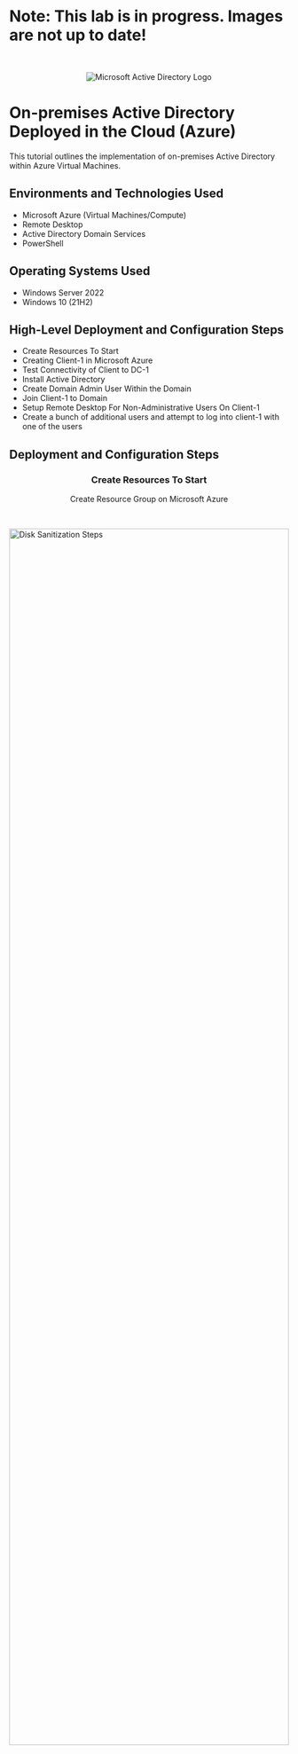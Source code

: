 <h1>Note: This lab is in progress. Images are not up to date! </h1>

<br />
<p align="center">
<img src="https://i.imgur.com/pU5A58S.png" alt="Microsoft Active Directory Logo"/>
</p>

<h1>On-premises Active Directory Deployed in the Cloud (Azure)</h1>
This tutorial outlines the implementation of on-premises Active Directory within Azure Virtual Machines.<br />

<h2>Environments and Technologies Used</h2>

- Microsoft Azure (Virtual Machines/Compute)
- Remote Desktop
- Active Directory Domain Services
- PowerShell

<h2>Operating Systems Used </h2>

- Windows Server 2022
- Windows 10 (21H2)

<h2>High-Level Deployment and Configuration Steps</h2>

- Create Resources To Start
- Creating Client-1 in Microsoft Azure
- Test Connectivity of Client to DC-1
- Install Active Directory
- Create Domain Admin User Within the Domain
- Join Client-1 to Domain
- Setup Remote Desktop For Non-Administrative Users On Client-1
- Create a bunch of additional users and attempt to log into client-1 with one of the users

<h2>Deployment and Configuration Steps</h2>

<h3 align="center"> Create Resources To Start </h3>

<p align="center">
Create Resource Group on Microsoft Azure
</p>
<br/>
<p>
<img src="https://i.imgur.com/4tSKQkj.png" height="75%" width="100%" alt="Disk Sanitization Steps"/>
</p>
<br/>

<p align="center">
Create Virtual Network on Microsoft Azure
</p>
<br/>
<p>
<img src="https://i.imgur.com/4tSKQkj.png" height="75%" width="100%" alt="Disk Sanitization Steps"/>
</p>
<br/>

<p align="center">
<h4 align="center">Creating Domain Controller Virtual Machine (VM) </h4>
Create Virtual Machine on Microsoft Azure and name it "dc-1". Make sure to put it in the resource group and virtual network we just created. Image: Windows Server 2022. Size: anything with 2 virtual cpus. username: make it and save it in a txt file (notepad/textedit). password: no password
</p>
<br/>
<p>
<img src="https://i.imgur.com/4tSKQkj.png" height="75%" width="100%" alt="Disk Sanitization Steps"/>
</p>

<p align="center">
Log into VM and disable Windows Firewall. This tests connectivity
</p>
<br/>
<p>
<img src="https://i.imgur.com/4tSKQkj.png" height="75%" width="100%" alt="Disk Sanitization Steps"/>
</p>
<br/>

<p align="center">
Set Domain Controller's NIC Private IP address to be static
</p>
<br/>
<p>
<img src="https://i.imgur.com/4tSKQkj.png" height="75%" width="100%" alt="Disk Sanitization Steps"/>
</p>
<br/>


<h3 align="center">Creating Client-1 in Microsoft Azure </h3>
<p align="center">
Create second virtual machine. Subscription: Pay-as-you-go. Same resource group as the first virtual machine. Name: "client-1". Image: Windows 10 Pro, version 22H2. Size: anything at least 2 vcpus. Username and passwords: username same as first vm but add password and save to txt file. Go to networking tab  
</p>
<br/>
<p>
<img src="https://i.imgur.com/4tSKQkj.png" height="75%" width="100%" alt="Disk Sanitization Steps"/>
</p>
<br/>

<p align="center">
Go to networking tab. Virtual network: same as one we created and put first vm in. Review + create
</p>
<br/>
<p>
<img src="https://i.imgur.com/4tSKQkj.png" height="75%" width="100%" alt="Disk Sanitization Steps"/>
</p>
<br/>

<p align="center">
Set Client-1 DNS settings to DC-1's private IP address
</p>
<br/>
<p>
<img src="https://i.imgur.com/4tSKQkj.png" height="75%" width="100%" alt="Disk Sanitization Steps"/>
</p>
<br/>

<p align="center">
Restart Client-1 from Azure portal
</p>
<br/>
<p>
<img src="https://i.imgur.com/4tSKQkj.png" height="75%" width="100%" alt="Disk Sanitization Steps"/>
</p>
<br/>

<h3 align="center">Test Connectivity of Client to DC-1</h3>

<p align="center">
Ping DC-1's private IP address after logging in to Client-1
</p>
<br/>
<p>
<img src="https://i.imgur.com/4tSKQkj.png" height="75%" width="100%" alt="Disk Sanitization Steps"/>
</p>
<br/>

<p align="center">
Open PowerShell and run "ipconfig /all". Look for DNS Settings and it should have DC-1's Private IP address
</p>
<br/>
<p>
<img src="https://i.imgur.com/4tSKQkj.png" height="75%" width="100%" alt="Disk Sanitization Steps"/>
</p>
<br/>

<h3 align="center">Install Active Directory</h3>

<p align="center">
Login to DC-1 and Install Active Directory Domain Services
</p>
<br/>
<p>
<img src="https://i.imgur.com/4tSKQkj.png" height="75%" width="100%" alt="Disk Sanitization Steps"/>
</p>
<br/>

<p align="center">
Promote as a domain controller and set up new forest as whatever you want (ex: mydomain.com). Restart and log back into DC-1 as user: my
</p>
<br/>
<p>
<img src="https://i.imgur.com/4tSKQkj.png" height="75%" width="100%" alt="Disk Sanitization Steps"/>
</p>
<br/>

<p align="center">
Restart and log back into DC-1 as user: mydomain.com/labuser
</p>
<br/>
<p>
<img src="https://i.imgur.com/4tSKQkj.png" height="75%" width="100%" alt="Disk Sanitization Steps"/>
</p>
<br/>

<h3 align="center">Create Domain Admin User Within the Domain</h3>

<p align="center">
In Active Directory User and Computers (ADUC), create Organizational Unit (OU) called “_EMPLOYEES” and another OU called "_ADMINS"
</p>
<br/>
<p>
<img src="https://i.imgur.com/4tSKQkj.png" height="75%" width="100%" alt="Disk Sanitization Steps"/>
</p>
<br/>

<p align="center">
Create new employee named "Jane Doe" with same password. Username "jane_admin" / whatever password you want. Add "jane_admin" to the "Domain Admins" Security Group.
</p>
<br/>
<p>
<img src="https://i.imgur.com/4tSKQkj.png" height="75%" width="100%" alt="Disk Sanitization Steps"/>
</p>
<br/>

<p align="center">
Log out and close connection to DC-1. Log back in as "mydomain.com/jane_admin". Use jane_admin as your admin account from now on
</p>
<br/>
<p>
<img src="https://i.imgur.com/4tSKQkj.png" height="75%" width="100%" alt="Disk Sanitization Steps"/>
</p>
<br/>

<h3 align="center">Join Client-1 to Your Domain</h3>

<p align="center">
Login to Client-1 as the original local admin (labuser) and join it to the domain (computer will restart)
</p>
<br/>
<p>
<img src="https://i.imgur.com/4tSKQkj.png" height="75%" width="100%" alt="Disk Sanitization Steps"/>
</p>
<br/>

<p align="center">
Login to the Domain Controller and verify Client-1 shows up in ADUC. Then create a new OU named “_CLIENTS” and drag Client-1 into there
</p>
<br/>
<p>
<img src="https://i.imgur.com/4tSKQkj.png" height="75%" width="100%" alt="Disk Sanitization Steps"/>
</p>
<br/>

<h3 align="center">Setup Remote Desktop For Non-Administrative Users On Client-1</h3>

<p align="center">
Log into Client-1 as mydomain.com/jane_admin > open system properties > Remote Desktop > Allow "domain users" acces to remote desktop.
</p>
<p align="center">
You can now log into Client-1 as a normal, non-administrative user now
Normally you’d want to do this with Group Policy that allows you to change MANY systems at once (maybe a future lab)
</p>
<br/>
<p>
<img src="https://i.imgur.com/4tSKQkj.png" height="75%" width="100%" alt="Disk Sanitization Steps"/>
</p>
<br/>

<h3 align="center">Create a bunch of additional users and attempt to log into client-1 with one of the users
</h3>

<p align="center">
Login to DC-1 as jane_admin and open PowerShell_ise as an administrator
</p>
<br/>
<p>
<img src="https://i.imgur.com/4tSKQkj.png" height="75%" width="100%" alt="Disk Sanitization Steps"/>
</p>
<br/>

<p align="center">
Create a new File and paste the contents of the script into it then run the script and observe the accounts being created.
</p>
<br/>
<p>
<img src="https://i.imgur.com/4tSKQkj.png" height="75%" width="100%" alt="Disk Sanitization Steps"/>
</p>
<br/>

<p align="center">
Open ADUC and observe the accounts in the appropriate OU　(_EMPLOYEES)
</p>
<br/>
<p>
<img src="https://i.imgur.com/4tSKQkj.png" height="75%" width="100%" alt="Disk Sanitization Steps"/>
</p>
<br/>

<p align="center">
Attempt to log into Client-1 with one of the accounts (take note of the password in the script)
</p>
<br/>
<p>
<img src="https://i.imgur.com/4tSKQkj.png" height="75%" width="100%" alt="Disk Sanitization Steps"/>
</p>
<br/>
<br/>

<p>This tutorial was a walkthrough on active directory. How to set it up with Microsoft Azure and what it looks like to 
  set permissions and such. 
</p>

<p> END OF TUTORIAL
</p>

